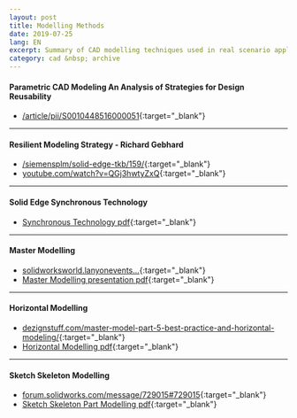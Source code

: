 ```yaml
---
layout: post
title: Modelling Methods
date: 2019-07-25
lang: EN
excerpt: Summary of CAD modelling techniques used in real scenario applications.
category: cad &nbsp; archive
---
```



#### Parametric CAD Modeling An Analysis of Strategies for Design Reusability


* [/article/pii/S0010448516000051](https://www.sciencedirect.com/science/article/pii/S0010448516000051){:target="_blank"}

---


#### Resilient Modeling Strategy  - Richard Gebhard


* [/siemensplm/solid-edge-tkb/159/](https://community.plm.automation.siemens.com/siemensplm/attachments/siemensplm/solid-edge-tkb/159/){:target="_blank"}
* [youtube.com/watch?v=QGj3hwtyZxQ](https://www.youtube.com/watch?v=QGj3hwtyZxQ){:target="_blank"}


---


#### Solid Edge Synchronous Technology


* [Synchronous Technology pdf](https://gitlab.com/fatihmehmetozcan/modelling-methods/raw/master/Solid-Edge-Synchronous-Technology.pdf){:target="_blank"}


---


#### Master Modelling


* [solidworksworld.lanyonevents...](https://solidworksworld.lanyonevents.com/2017/connect/sessionDetail.ww?SESSION_ID=5582){:target="_blank"}
* [Master Modelling presentation pdf](https://gitlab.com/fatihmehmetozcan/modelling-methods/raw/master/5582_Kimbrell-5582_Biasotti.pdf){:target="_blank"}


---


#### Horizontal Modelling


* [dezignstuff.com/master-model-part-5-best-practice-and-horizontal-modeling/](https://dezignstuff.com/master-model-part-5-best-practice-and-horizontal-modeling/){:target="_blank"}
* [Horizontal Modelling pdf](https://gitlab.com/fatihmehmetozcan/modelling-methods/raw/master/Delphi-Burke.pdf){:target="_blank"}


---


#### Sketch Skeleton Modelling


* [forum.solidworks.com/message/729015#729015](https://forum.solidworks.com/message/729015#729015){:target="_blank"}
* [Sketch Skeleton Part Modelling pdf](https://gitlab.com/fatihmehmetozcan/modelling-methods/raw/master/The-Skeleton-Sketch-Part-Introduction-6-8-2017.pdf){:target="_blank"}
